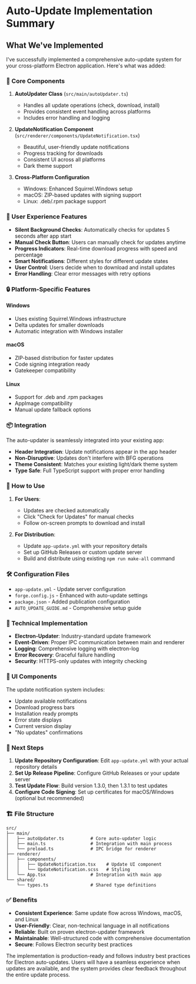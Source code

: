 # Auto-Update Implementation Summary

## What We've Implemented

I've successfully implemented a comprehensive auto-update system for your cross-platform Electron application. Here's what was added:

### 🔧 Core Components

1. **AutoUpdater Class** (`src/main/autoUpdater.ts`)
   - Handles all update operations (check, download, install)
   - Provides consistent event handling across platforms
   - Includes error handling and logging

2. **UpdateNotification Component** (`src/renderer/components/UpdateNotification.tsx`)
   - Beautiful, user-friendly update notifications
   - Progress tracking for downloads
   - Consistent UI across all platforms
   - Dark theme support

3. **Cross-Platform Configuration**
   - Windows: Enhanced Squirrel.Windows setup
   - macOS: ZIP-based updates with signing support
   - Linux: .deb/.rpm package support

### 🎨 User Experience Features

- **Silent Background Checks**: Automatically checks for updates 5 seconds after app start
- **Manual Check Button**: Users can manually check for updates anytime
- **Progress Indicators**: Real-time download progress with speed and percentage
- **Smart Notifications**: Different styles for different update states
- **User Control**: Users decide when to download and install updates
- **Error Handling**: Clear error messages with retry options

### 🔒 Platform-Specific Features

#### Windows
- Uses existing Squirrel.Windows infrastructure
- Delta updates for smaller downloads
- Automatic integration with Windows installer

#### macOS
- ZIP-based distribution for faster updates
- Code signing integration ready
- Gatekeeper compatibility

#### Linux
- Support for .deb and .rpm packages
- AppImage compatibility
- Manual update fallback options

### 📦 Integration

The auto-updater is seamlessly integrated into your existing app:

- **Header Integration**: Update notifications appear in the app header
- **Non-Disruptive**: Updates don't interfere with BFG operations
- **Theme Consistent**: Matches your existing light/dark theme system
- **Type Safe**: Full TypeScript support with proper error handling

### 🚀 How to Use

1. **For Users**: 
   - Updates are checked automatically
   - Click "Check for Updates" for manual checks
   - Follow on-screen prompts to download and install

2. **For Distribution**:
   - Update `app-update.yml` with your repository details
   - Set up GitHub Releases or custom update server
   - Build and distribute using existing `npm run make-all` command

### 🛠 Configuration Files

- `app-update.yml` - Update server configuration
- `forge.config.js` - Enhanced with auto-update settings
- `package.json` - Added publication configuration
- `AUTO_UPDATE_GUIDE.md` - Comprehensive setup guide

### 🔧 Technical Implementation

- **Electron-Updater**: Industry-standard update framework
- **Event-Driven**: Proper IPC communication between main and renderer
- **Logging**: Comprehensive logging with electron-log
- **Error Recovery**: Graceful failure handling
- **Security**: HTTPS-only updates with integrity checking

### 📱 UI Components

The update notification system includes:
- Update available notifications
- Download progress bars
- Installation ready prompts
- Error state displays
- Current version display
- "No updates" confirmations

### 🎯 Next Steps

1. **Update Repository Configuration**: Edit `app-update.yml` with your actual repository details
2. **Set Up Release Pipeline**: Configure GitHub Releases or your update server
3. **Test Update Flow**: Build version 1.3.0, then 1.3.1 to test updates
4. **Configure Code Signing**: Set up certificates for macOS/Windows (optional but recommended)

### 🏗 File Structure

```
src/
├── main/
│   ├── autoUpdater.ts          # Core auto-updater logic
│   ├── main.ts                 # Integration with main process
│   └── preload.ts              # IPC bridge for renderer
├── renderer/
│   ├── components/
│   │   ├── UpdateNotification.tsx    # Update UI component
│   │   └── UpdateNotification.scss   # Styling
│   └── App.tsx                 # Integration with main app
└── shared/
    └── types.ts                # Shared type definitions
```

### ✅ Benefits

- **Consistent Experience**: Same update flow across Windows, macOS, and Linux
- **User-Friendly**: Clear, non-technical language in all notifications
- **Reliable**: Built on proven electron-updater framework
- **Maintainable**: Well-structured code with comprehensive documentation
- **Secure**: Follows Electron security best practices

The implementation is production-ready and follows industry best practices for Electron auto-updates. Users will have a seamless experience when updates are available, and the system provides clear feedback throughout the entire update process.
